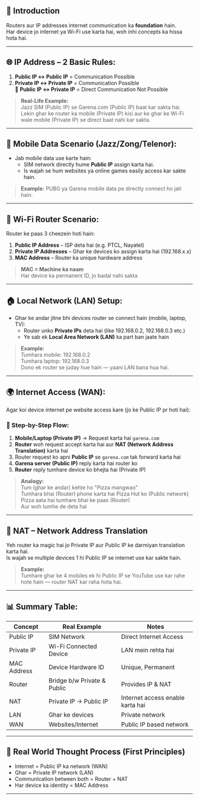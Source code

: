 ## 🏁 Introduction

Routers aur IP addresses internet communication ka **foundation** hain.  
Har device jo internet ya Wi-Fi use karta hai, woh inhi concepts ka hissa hota hai.

---

## 🌐 IP Address – 2 Basic Rules:

1. **Public IP ↔ Public IP** = Communication Possible  
2. **Private IP ↔ Private IP** = Communication Possible  
🚫 **Public IP ↔ Private IP** = Direct Communication Not Possible

> **Real-Life Example:**  
> Jazz SIM (Public IP) se Garena.com (Public IP) baat kar sakta hai.  
> Lekin ghar ke router ka mobile (Private IP) kisi aur ke ghar ke Wi-Fi wale mobile (Private IP) se direct baat nahi kar sakta.

---

## 📱 Mobile Data Scenario (Jazz/Zong/Telenor):

- Jab mobile data use karte hain:
  - SIM network directly hume **Public IP** assign karta hai.
  - Is wajah se hum websites ya online games easily access kar sakte hain.
  
> **Example:** PUBG ya Garena mobile data pe directly connect ho jati hain.

---

## 📶 Wi-Fi Router Scenario:

Router ke paas 3 cheezein hoti hain:

1. **Public IP Address** – ISP deta hai (e.g. PTCL, Nayatel)
2. **Private IP Addresses** – Ghar ke devices ko assign karta hai (192.168.x.x)
3. **MAC Address** – Router ka unique hardware address

> **MAC = Machine ka naam**  
> Har device ka permanent ID, jo badal nahi sakta

---

## 🏠 Local Network (LAN) Setup:

- Ghar ke andar jitne bhi devices router se connect hain (mobile, laptop, TV):
  - Router unko **Private IPs** deta hai (like 192.168.0.2, 192.168.0.3 etc.)
  - Ye sab ek **Local Area Network (LAN)** ka part ban jaate hain

> **Example:**  
> Tumhara mobile: 192.168.0.2  
> Tumhara laptop: 192.168.0.3  
> Dono ek router se juday hue hain — yaani LAN bana hua hai.

---

## 🌍 Internet Access (WAN):

Agar koi device internet pe website access kare (jo ke Public IP pr hoti hai):

### 🔁 Step-by-Step Flow:

1. **Mobile/Laptop (Private IP)** → Request karta hai `garena.com`
2. **Router** woh request accept karta hai aur **NAT (Network Address Translation)** karta hai
3. Router request ko apni **Public IP** se `garena.com` tak forward karta hai
4. **Garena server (Public IP)** reply karta hai router ko
5. **Router** reply tumhare device ko bhejta hai (Private IP)

> **Analogy:**  
> Tum (ghar ke andar) kehte ho "Pizza mangwao"  
> Tumhara bhai (Router) phone karta hai Pizza Hut ko (Public network)  
> Pizza aata hai tumhare bhai ke paas (Router)  
> Aur woh tumhe de deta hai

---

## 🔧 NAT – Network Address Translation

Yeh router ka magic hai jo Private IP aur Public IP ke darmiyan translation karta hai.  
Is wajah se multiple devices 1 hi Public IP se internet use kar sakte hain.

> **Example:**  
> Tumhare ghar ke 4 mobiles ek hi Public IP se YouTube use kar rahe hote hain — router NAT kar raha hota hai.

---

## 📊 Summary Table:

| Concept | Real Example | Notes |
|--------|---------------|------|
| Public IP | SIM Network | Direct Internet Access |
| Private IP | Wi-Fi Connected Device | LAN mein rehta hai |
| MAC Address | Device Hardware ID | Unique, Permanent |
| Router | Bridge b/w Private & Public | Provides IP & NAT |
| NAT | Private IP → Public IP | Internet access enable karta hai |
| LAN | Ghar ke devices | Private network |
| WAN | Websites/Internet | Public IP based network |

---

## 🧠 Real World Thought Process (First Principles)

- Internet = Public IP ka network (WAN)
- Ghar = Private IP network (LAN)
- Communication between both = Router + NAT
- Har device ka identity = MAC Address

---
